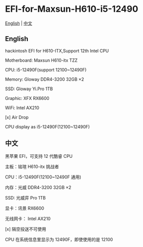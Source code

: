 # EFI-for-Maxsun-H610-i5-12490

[English](#english) | [中文](#中文)

## English

hackintosh EFI for H610-ITX,Support 12th Intel CPU

Motherboard: Maxsun H610-itx TZZ

CPU: i5-12490F(support 12100~12490F)

Memory: Gloway DDR4-3200 32GB ×2

SSD: Gloway Yi.Pro 1TB

Graphic: XFX RX6600

WiFi: Intel AX210

[x] Air Drop

CPU display as i5-12490F(12100~12490F)

## 中文

黑苹果 EFI，可支持 12 代酷睿 CPU

主板：铭瑄 H610-itx 挑战者

CPU：i5-12490F(12100~12490F 通用)

内存：光威 DDR4-3200 32GB ×2

SSD: 光威弈 Pro 1TB

显卡：讯景 RX6600

无线网卡： Intel AX210

[x] 隔空投送不可使用

CPU 在系统信息里显示为 12490F，即使使用的是 12100
